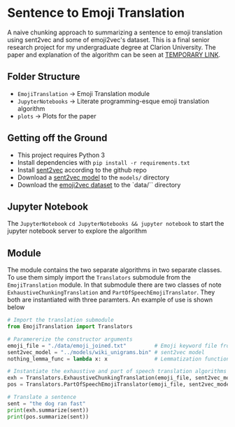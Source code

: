 # Sentence to Emoji Translation
A naive chunking approach to summarizing a sentence to emoji translation using sent2vec and some of emoji2vec's dataset. This is a final senior research project for my undergraduate degree at Clarion University. The paper and explanation of the algorithm can be seen at [TEMPORARY LINK](https://www.authorea.com/users/269084/articles/396929-sentence-to-emoji-translation). 

## Folder Structure
- `EmojiTranslation` -> Emoji Translation module
- `JupyterNotebooks` -> Literate programming-esque emoji translation algorithm
- `plots` -> Plots for the paper

## Getting off the Ground
- This project requires Python 3
- Install dependencies with `pip install -r requirements.txt`
- Install [sent2vec](https://github.com/epfml/sent2vec/tree/6b0eddec0c95e6e7f6f06582700305957311bfb9) according to the github repo
- Download a [sent2vec model](https://github.com/epfml/sent2vec/tree/6b0eddec0c95e6e7f6f06582700305957311bfb9) to the `models/` directory
- Download the [emoji2vec dataset](https://github.com/uclnlp/emoji2vec/blob/fd3dcb60a06b530c755ed1f1c8157d505b80e844/data/raw_training_data/emoji_joined.txt) to the `data/`` directory

## Jupyter Notebook
The `JupyterNotebook` 
`cd JupyterNotebooks && jupyter notebook` to start the jupyter notebook server to explore the algorithm

## Module
The module contains the two separate algorithms in two separate classes. To use them simply import the `Translators` submodule from
the `EmojiTranslation` module. In that submodule there are two classes of note `ExhaustiveChunkingTranslation` and `PartOfSpeechEmojiTranslator`.
They both are instantiated with three paramters. An example of use is shown below
```python
# Import the translation submodule 
from EmojiTranslation import Translators

# Paramererize the constructor arguments
emoji_file = "./data/emoji_joined.txt"         # Emoji keyword file from emoji2vec
sent2vec_model = "../models/wiki_unigrams.bin" # sent2vec model
nothing_lemma_func = lambda x: x               # Lemmatization function that does nothing

# Instantiate the exhaustive and part of speech translation algorithms
exh = Translators.ExhaustiveChunkingTranslation(emoji_file, sent2vec_model, nothing_lemma_func)
pos = Translators.PartOfSpeechEmojiTranslator(emoji_file, sent2vec_model, nothing_lemma_func)

# Translate a sentence
sent = "the dog ran fast"
print(exh.summarize(sent))
print(pos.summarize(sent))
```

